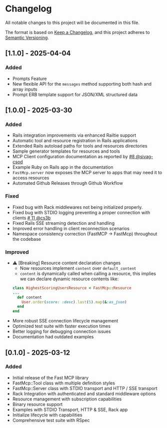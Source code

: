 # Changelog

All notable changes to this project will be documented in this file.

The format is based on [Keep a Changelog](https://keepachangelog.com/en/1.0.0/),
and this project adheres to [Semantic Versioning](https://semver.org/spec/v2.0.0.html).

## [1.1.0] - 2025-04-04

### Added
- Prompts Feature 
- New flexible API for the `messages` method supporting both hash and array inputs
- Prompt ERB template support for JSON/XML structured data

## [1.0.0] - 2025-03-30

### Added
- Rails integration improvements via enhanced Railtie support
- Automatic tool and resource registration in Rails applications
- Extended Rails autoload paths for tools and resources directories
- Sample generator templates for resources and tools
- MCP Client configuration documentation as reported by [#8 @sivag-csod](https://github.com/yjacquin/fast-mcp/issues/8)
- Example Ruby on Rails app in the documentation
- `FastMcp.server` now exposes the MCP server to apps that may need it to access resources
- Automated Github Releases through Github Workflow

### Fixed
- Fixed bug with Rack middlewares not being initialized properly.
- Fixed bug with STDIO logging preventing a proper connection with clients [# 11 @cs3b](https://github.com/yjacquin/fast-mcp/issues/11)
- Fixed Rails SSE streaming detection and handling
- Improved error handling in client reconnection scenarios
- Namespace consistency correction (FastMCP -> FastMcp) throughout the codebase

### Improved
- ⚠️ [Breaking] Resource content declaration changes
  - Now resources implement `content` over `default_content`
  - `content` is dynamically called when calling a resource, this implies we can declare dynamic resource contents like:
  ```ruby
  class HighestScoringUsersResource < FastMcp::Resource
  ...
    def content
      User.order(score: :desc).last(5).map(&:as_json)
    end
  end
  ```
- More robust SSE connection lifecycle management
- Optimized test suite with faster execution times
- Better logging for debugging connection issues
- Documentation had outdated examples

## [0.1.0] - 2025-03-12

### Added

- Initial release of the Fast MCP library
- FastMcp::Tool class with multiple definition styles
- FastMcp::Server class with STDIO transport and HTTP / SSE transport
- Rack Integration with authenticated and standard middleware options
- Resource management with subscription capabilities
- Binary resource support
- Examples with STDIO Transport, HTTP & SSE, Rack app
- Initialize lifecycle with capabilities 
- Comprehensive test suite with RSpec
